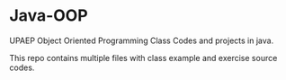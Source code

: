 # Java-OOP
UPAEP Object Oriented Programming Class Codes and projects in java.

This repo contains multiple files with class example and exercise source codes.
